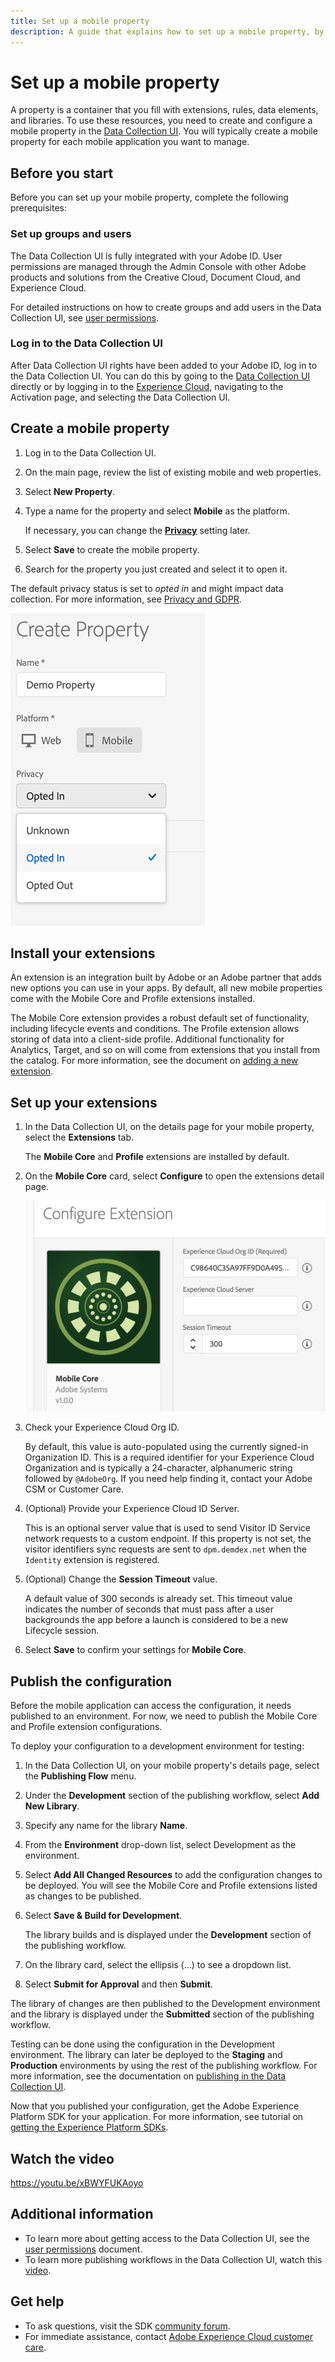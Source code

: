 ```yaml
---
title: Set up a mobile property
description: A guide that explains how to set up a mobile property, by creating the property, installing extensions, and publishing the configuration. Completing this process allows you to use Mobile SDK.
---
```


# Set up a mobile property

A property is a container that you fill with extensions, rules, data elements, and libraries. To use these resources, you need to create and configure a mobile property in the [Data Collection UI](https://experience.adobe.com/#/data-collection/). You will typically create a mobile property for each mobile application you want to manage.

## Before you start

Before you can set up your mobile property, complete the following prerequisites:

### Set up groups and users

The Data Collection UI is fully integrated with your Adobe ID. User permissions are managed through the Admin Console with other Adobe products and solutions from the Creative Cloud, Document Cloud, and Experience Cloud.

For detailed instructions on how to create groups and add users in the Data Collection UI, see [user permissions](https://experienceleague.adobe.com/docs/experience-platform/tags/admin/user-permissions.html).

### Log in to the Data Collection UI

After Data Collection UI rights have been added to your Adobe ID, log in to the Data Collection UI. You can do this by going to the [Data Collection UI](https://experience.adobe.com/#/data-collection) directly or by logging in to the [Experience Cloud](https://experiencecloud.adobe.com), navigating to the Activation page, and selecting the Data Collection UI.

## Create a mobile property

1. Log in to the Data Collection UI.
2. On the main page, review the list of existing mobile and web properties.
3. Select **New Property**.
4. Type a name for the property and select **Mobile** as the platform.

   If necessary, you can change the [**Privacy**](../privacy-and-gdpr.md#setting-privacy-status) setting later.

5. Select **Save** to create the mobile property.
6. Search for the property you just created and select it to open it.

<InlineAlert variant="warning" slots="text"/>

The default privacy status is set to _opted in_ and might impact data collection. For more information, see [Privacy and GDPR](../privacy-and-gdpr.md).

![Setting default privacy status](./assets/create-a-mobile-property/create-mobile-property.png)

## Install your extensions

An extension is an integration built by Adobe or an Adobe partner that adds new options you can use in your apps. By default, all new mobile properties come with the Mobile Core and Profile extensions installed.

The Mobile Core extension provides a robust default set of functionality, including lifecycle events and conditions. The Profile extension allows storing of data into a client-side profile. Additional functionality for Analytics, Target, and so on will come from extensions that you install from the catalog. For more information, see the document on [adding a new extension](https://experienceleague.adobe.com/docs/experience-platform/tags/ui/extensions/overview.html#add-a-new-extension).

## Set up your extensions

1. In the Data Collection UI, on the details page for your mobile property, select the **Extensions** tab.

   The **Mobile Core** and **Profile** extensions are installed by default.

2. On the **Mobile Core** card, select **Configure** to open the extensions detail page.

   ![](./assets/create-a-mobile-property/configure-extension.png)

3. Check your Experience Cloud Org ID.

   By default, this value is auto-populated using the currently signed-in Organization ID. This is a required identifier for your Experience Cloud Organization and is typically a 24-character, alphanumeric string followed by `@AdobeOrg`. If you need help finding it, contact your Adobe CSM or Customer Care.

4. (Optional) Provide your Experience Cloud ID Server.

   This is an optional server value that is used to send Visitor ID Service network requests to a custom endpoint. If this property is not set, the visitor identifiers sync requests are sent to `dpm.demdex.net` when the `Identity` extension is registered.

5. (Optional) Change the **Session Timeout** value.

   A default value of 300 seconds is already set. This timeout value indicates the number of seconds that must pass after a user backgrounds the app before a launch is considered to be a new Lifecycle session.

6. Select **Save** to confirm your settings for **Mobile Core**.

## Publish the configuration

Before the mobile application can access the configuration, it needs published to an environment. For now, we need to publish the Mobile Core and Profile extension configurations.

To deploy your configuration to a development environment for testing:

1. In the Data Collection UI, on your mobile property's details page, select the **Publishing Flow** menu.
2. Under the **Development** section of the publishing workflow, select **Add New Library**.
3. Specify any name for the library **Name**.
4. From the **Environment** drop-down list, select Development as the environment.
5. Select **Add All Changed Resources** to add the configuration changes to be deployed. You will see the Mobile Core and Profile extensions listed as changes to be published.
6. Select **Save & Build for Development**.

   The library builds and is displayed under the **Development** section of the publishing workflow.

7. On the library card, select the ellipsis (...) to see a dropdown list.
8. Select **Submit for Approval** and then **Submit**.

The library of changes are then published to the Development environment and the library is displayed under the **Submitted** section of the publishing workflow.

<InlineAlert variant="info" slots="text"/>

Testing can be done using the configuration in the Development environment. The library can later be deployed to the **Staging** and **Production** environments by using the rest of the publishing workflow. For more information, see the documentation on [publishing in the Data Collection UI](https://experienceleague.adobe.com/docs/experience-platform/tags/publish/overview.html).

Now that you published your configuration, get the Adobe Experience Platform SDK for your application. For more information, see tutorial on [getting the Experience Platform SDKs](./get-the-sdk.md).

## Watch the video

<Media slots="video"/>

<https://youtu.be/xBWYFUKAoyo>

## Additional information

* To learn more about getting access to the Data Collection UI, see the [user permissions](https://experienceleague.adobe.com/docs/experience-platform/tags/admin/manage-permissions.html) document.
* To learn more publishing workflows in the Data Collection UI, watch this [video](https://www.youtube.com/embed/Pe-YSn26_xI).

## Get help

* To ask questions, visit the SDK [community forum](https://experienceleaguecommunities.adobe.com/t5/adobe-experience-platform/ct-p/adobe-experience-platform-community).
* For immediate assistance, contact [Adobe Experience Cloud customer care](https://experienceleague.adobe.com/?support-solution=General#support).

